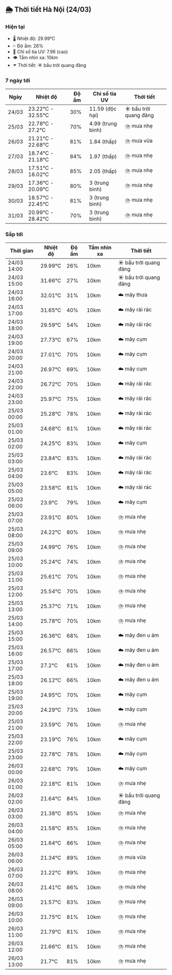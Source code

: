 ## 🌦️ Thời tiết Hà Nội (24/03)

### Hiện tại

- 🌡️ Nhiệt độ: 29.99℃
- 💦 Độ ẩm: 26%
- 🌟 Chỉ số tia UV: 7.96 (cao)
- 👁️ Tầm nhìn xa: 10km
- ☂️ Thời tiết: ☀️ bầu trời quang đãng

### 7 ngày tới

| Ngày | Nhiệt độ | Độ ẩm | Chỉ số tia UV | Thời tiết |
| --- | --- | --- | --- | --- |
| 24/03 | 23.22℃ - 32.55℃ | 30% | 11.59 (độc hại) | ☀️ bầu trời quang đãng |
| 25/03 | 22.78℃ - 27.2℃ | 70% | 4.99 (trung bình) | ⛈️ mưa nhẹ |
| 26/03 | 21.21℃ - 22.68℃ | 81% | 1.84 (thấp) | ⛈️ mưa vừa |
| 27/03 | 18.74℃ - 21.18℃ | 84% | 1.97 (thấp) | ⛈️ mưa nhẹ |
| 28/03 | 17.51℃ - 18.02℃ | 85% | 2.05 (thấp) | ⛈️ mưa nhẹ |
| 29/03 | 17.36℃ - 20.09℃ | 80% | 3 (trung bình) | ⛈️ mưa nhẹ |
| 30/03 | 18.57℃ - 22.45℃ | 81% | 3 (trung bình) | ⛈️ mưa nhẹ |
| 31/03 | 20.99℃ - 28.42℃ | 70% | 3 (trung bình) | ⛈️ mưa nhẹ |

### Sắp tới

| Thời gian | Nhiệt độ | Độ ẩm | Tầm nhìn xa | Thời tiết |
| --- | --- | --- | --- | --- |
| 24/03 14:00 | 29.99℃ | 26% | 10km | ☀️ bầu trời quang đãng |
| 24/03 15:00 | 31.66℃ | 27% | 10km | ☀️ bầu trời quang đãng |
| 24/03 16:00 | 32.01℃ | 31% | 10km | ☁️ mây thưa |
| 24/03 17:00 | 31.65℃ | 40% | 10km | ☁️ mây rải rác |
| 24/03 18:00 | 29.59℃ | 54% | 10km | ☁️ mây rải rác |
| 24/03 19:00 | 27.73℃ | 67% | 10km | ☁️ mây cụm |
| 24/03 20:00 | 27.01℃ | 70% | 10km | ☁️ mây cụm |
| 24/03 21:00 | 26.97℃ | 69% | 10km | ☁️ mây cụm |
| 24/03 22:00 | 26.72℃ | 70% | 10km | ☁️ mây rải rác |
| 24/03 23:00 | 25.97℃ | 75% | 10km | ☁️ mây rải rác |
| 25/03 00:00 | 25.28℃ | 78% | 10km | ☁️ mây rải rác |
| 25/03 01:00 | 24.68℃ | 81% | 10km | ☁️ mây rải rác |
| 25/03 02:00 | 24.25℃ | 83% | 10km | ☁️ mây cụm |
| 25/03 03:00 | 23.84℃ | 83% | 10km | ☁️ mây rải rác |
| 25/03 04:00 | 23.6℃ | 83% | 10km | ☁️ mây rải rác |
| 25/03 05:00 | 23.58℃ | 81% | 10km | ☁️ mây rải rác |
| 25/03 06:00 | 23.9℃ | 79% | 10km | ☁️ mây cụm |
| 25/03 07:00 | 23.91℃ | 80% | 10km | ⛈️ mưa nhẹ |
| 25/03 08:00 | 24.22℃ | 80% | 10km | ⛈️ mưa nhẹ |
| 25/03 09:00 | 24.99℃ | 76% | 10km | ⛈️ mưa nhẹ |
| 25/03 10:00 | 25.24℃ | 74% | 10km | ⛈️ mưa nhẹ |
| 25/03 11:00 | 25.61℃ | 70% | 10km | ⛈️ mưa nhẹ |
| 25/03 12:00 | 25.54℃ | 70% | 10km | ⛈️ mưa nhẹ |
| 25/03 13:00 | 25.37℃ | 71% | 10km | ⛈️ mưa nhẹ |
| 25/03 14:00 | 25.78℃ | 70% | 10km | ⛈️ mưa nhẹ |
| 25/03 15:00 | 26.36℃ | 68% | 10km | ☁️ mây đen u ám |
| 25/03 16:00 | 26.57℃ | 66% | 10km | ☁️ mây đen u ám |
| 25/03 17:00 | 27.2℃ | 61% | 10km | ☁️ mây đen u ám |
| 25/03 18:00 | 26.12℃ | 66% | 10km | ☁️ mây đen u ám |
| 25/03 19:00 | 24.95℃ | 70% | 10km | ☁️ mây cụm |
| 25/03 20:00 | 24.29℃ | 73% | 10km | ☁️ mây cụm |
| 25/03 21:00 | 23.59℃ | 76% | 10km | ⛈️ mưa nhẹ |
| 25/03 22:00 | 23.19℃ | 76% | 10km | ☁️ mây cụm |
| 25/03 23:00 | 22.78℃ | 78% | 10km | ☁️ mây cụm |
| 26/03 00:00 | 22.68℃ | 79% | 10km | ☁️ mây cụm |
| 26/03 01:00 | 22.18℃ | 81% | 10km | ⛈️ mưa nhẹ |
| 26/03 02:00 | 21.64℃ | 84% | 10km | ☀️ bầu trời quang đãng |
| 26/03 03:00 | 21.38℃ | 85% | 10km | ⛈️ mưa nhẹ |
| 26/03 04:00 | 21.58℃ | 85% | 10km | ⛈️ mưa nhẹ |
| 26/03 05:00 | 21.64℃ | 86% | 10km | ⛈️ mưa nhẹ |
| 26/03 06:00 | 21.34℃ | 89% | 10km | ⛈️ mưa vừa |
| 26/03 07:00 | 21.22℃ | 89% | 10km | ⛈️ mưa nhẹ |
| 26/03 08:00 | 21.41℃ | 86% | 10km | ⛈️ mưa nhẹ |
| 26/03 09:00 | 21.57℃ | 83% | 10km | ⛈️ mưa nhẹ |
| 26/03 10:00 | 21.75℃ | 81% | 10km | ⛈️ mưa nhẹ |
| 26/03 11:00 | 21.79℃ | 81% | 10km | ⛈️ mưa nhẹ |
| 26/03 12:00 | 21.66℃ | 81% | 10km | ⛈️ mưa nhẹ |
| 26/03 13:00 | 21.7℃ | 81% | 10km | ⛈️ mưa nhẹ |
